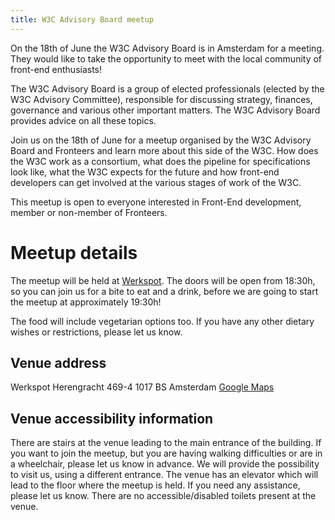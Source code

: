 ```yaml
---
title: W3C Advisory Board meetup
---
```

On the 18th of June the W3C Advisory Board is in Amsterdam for a meeting. They would like to take the opportunity to meet with the local community of front-end enthusiasts!

The W3C Advisory Board is a group of elected professionals (elected by the W3C Advisory Committee), responsible for discussing strategy, finances, governance and various other important matters. The W3C Advisory Board provides advice on all these topics.

Join us on the 18th of June for a meetup organised by the W3C Advisory Board and Fronteers and learn more about this side of the W3C. How does the W3C work as a consortium, what does the pipeline for specifications look like, what the W3C expects for the future and how front-end developers can get involved at the various stages of work of the W3C.

This meetup is open to everyone interested in Front-End development, member or non-member of Fronteers.

# Meetup details

The meetup will be held at [Werkspot](https://www.werkspot.nl/). The doors will be open from 18:30h, so you can join us for a bite to eat and a drink, before we are going to start the meetup at approximately 19:30h!

The food will include vegetarian options too. If you have any other dietary wishes or restrictions, please let us know.

## Venue address

Werkspot
Herengracht 469-4
1017 BS Amsterdam
[Google Maps](https://goo.gl/maps/oEPoaPiF11aDYVtP6)

## Venue accessibility information

There are stairs at the venue leading to the main entrance of the building. If you want to join the meetup, but you are having walking difficulties or are in a wheelchair, please let us know in advance. We will provide the possibility to visit us, using a different entrance. The venue has an elevator which will lead to the floor where the meetup is held. If you need any assistance, please let us know. There are no accessible/disabled toilets present at the venue.